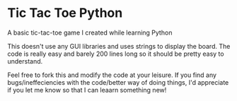 # Tic Tac Toe Python
A basic tic-tac-toe game I created while learning Python

This doesn't use any GUI libraries and uses strings to display the board. The code is really easy and barely 200 lines long so it should be pretty easy to understand.

Feel free to fork this and modify the code at your leisure. If you find any bugs/ineffeciencies with the code/better way of doing things, I'd appreciate if you let me know so that I can leaarn something new!
